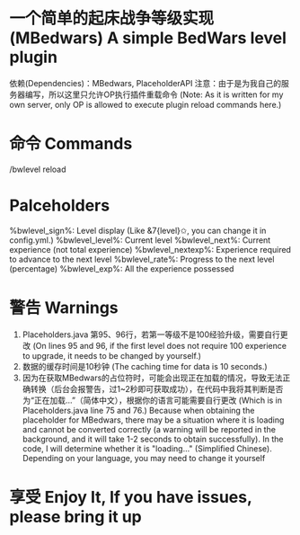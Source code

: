 # 一个简单的起床战争等级实现(MBedwars) A simple BedWars level plugin
依赖(Dependencies)：MBedwars, PlaceholderAPI
注意：由于是为我自己的服务器编写，所以这里只允许OP执行插件重载命令
(Note: As it is written for my own server, only OP is allowed to execute plugin reload commands here.)
# 命令 Commands
/bwlevel reload
# Palceholders
%bwlevel_sign%: Level display (Like &7{level}✩, you can change it in config.yml.)
%bwlevel_level%: Current level
%bwlevel_next%: Current experience (not total experience)
%bwlevel_nextexp%: Experience required to advance to the next level
%bwlevel_rate%: Progress to the next level (percentage)
%bwlevel_exp%: All the experience possessed
# 警告 Warnings
1. Placeholders.java 第95、96行，若第一等级不是100经验升级，需要自行更改 (On lines 95 and 96, if the first level does not require 100 experience to upgrade, it needs to be changed by yourself.)
2. 数据的缓存时间是10秒钟 (The caching time for data is 10 seconds.)
3. 因为在获取MBedwars的占位符时，可能会出现正在加载的情况，导致无法正确转换（后台会报警告，过1~2秒即可获取成功），在代码中我将其判断是否为“正在加载...”（简体中文），根据你的语言可能需要自行更改
   (Which is in Placeholders.java line 75 and 76.)
   Because when obtaining the placeholder for MBedwars, there may be a situation where it is loading and cannot be converted correctly
   (a warning will be reported in the background, and it will take 1-2 seconds to obtain successfully). In the code, I will determine
   whether it is "loading..." (Simplified Chinese). Depending on your language, you may need to change it yourself
# 享受 Enjoy It, If you have issues, please bring it up

